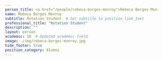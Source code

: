 ```yaml
---
person_title: <a href="/people/rebeca-borges-monroy">Rebeca Borges Monroy</a>
name: Rebeca Borges Monroy
subtitle: Rotation Student  # Set subtitle to position_link_text
professional_title: "Rotation Student"
description: ""
layout: person
academic: 10  # Updated academic field
image: ./img/rebeca-borges-monroy.jpg
hide_footer: true
position_category: Alumni
---
```

